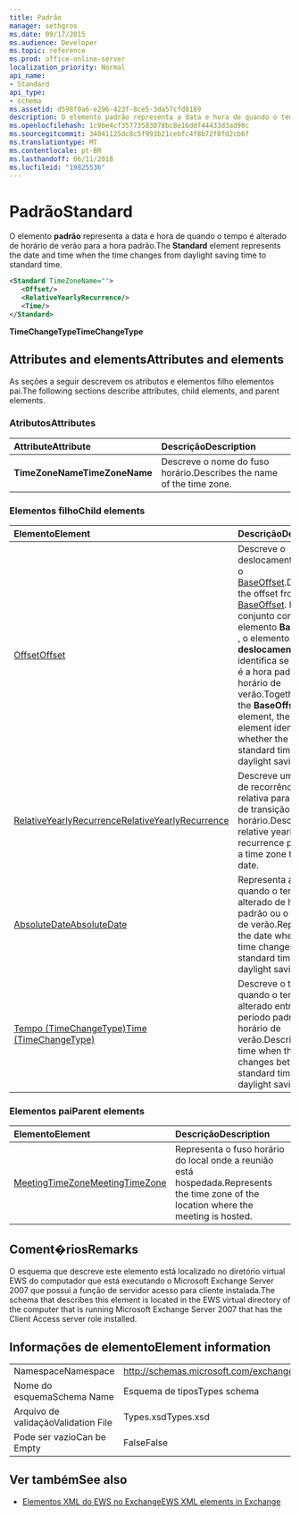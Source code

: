 ```yaml
---
title: Padrão
manager: sethgros
ms.date: 09/17/2015
ms.audience: Developer
ms.topic: reference
ms.prod: office-online-server
localization_priority: Normal
api_name:
- Standard
api_type:
- schema
ms.assetid: d598f0a6-e296-423f-8ce5-3da57cfd8189
description: O elemento padrão representa a data e hora de quando o tempo é alterado de horário de verão para a hora padrão.
ms.openlocfilehash: 1c9be4cf35773583078bc8e16ddf44433d3ad98c
ms.sourcegitcommit: 34041125dc8c5f993b21cebfc4f8b72f0fd2cb6f
ms.translationtype: MT
ms.contentlocale: pt-BR
ms.lasthandoff: 06/11/2018
ms.locfileid: "19825536"
---
```

# <a name="standard"></a><span data-ttu-id="e3e62-103">Padrão</span><span class="sxs-lookup"><span data-stu-id="e3e62-103">Standard</span></span>

<span data-ttu-id="e3e62-104">O elemento **padrão** representa a data e hora de quando o tempo é alterado de horário de verão para a hora padrão.</span><span class="sxs-lookup"><span data-stu-id="e3e62-104">The **Standard** element represents the date and time when the time changes from daylight saving time to standard time.</span></span> 
  
```xml
<Standard TimeZoneName="">
   <Offset/>
   <RelativeYearlyRecurrence/>
   <Time/>
</Standard>
```

 <span data-ttu-id="e3e62-105">**TimeChangeType**</span><span class="sxs-lookup"><span data-stu-id="e3e62-105">**TimeChangeType**</span></span>
## <a name="attributes-and-elements"></a><span data-ttu-id="e3e62-106">Attributes and elements</span><span class="sxs-lookup"><span data-stu-id="e3e62-106">Attributes and elements</span></span>

<span data-ttu-id="e3e62-107">As seções a seguir descrevem os atributos e elementos filho elementos pai.</span><span class="sxs-lookup"><span data-stu-id="e3e62-107">The following sections describe attributes, child elements, and parent elements.</span></span>
  
### <a name="attributes"></a><span data-ttu-id="e3e62-108">Atributos</span><span class="sxs-lookup"><span data-stu-id="e3e62-108">Attributes</span></span>

|<span data-ttu-id="e3e62-109">**Attribute**</span><span class="sxs-lookup"><span data-stu-id="e3e62-109">**Attribute**</span></span>|<span data-ttu-id="e3e62-110">**Descrição**</span><span class="sxs-lookup"><span data-stu-id="e3e62-110">**Description**</span></span>|
|:-----|:-----|
|<span data-ttu-id="e3e62-111">**TimeZoneName**</span><span class="sxs-lookup"><span data-stu-id="e3e62-111">**TimeZoneName**</span></span> <br/> |<span data-ttu-id="e3e62-112">Descreve o nome do fuso horário.</span><span class="sxs-lookup"><span data-stu-id="e3e62-112">Describes the name of the time zone.</span></span>  <br/> |
   
### <a name="child-elements"></a><span data-ttu-id="e3e62-113">Elementos filho</span><span class="sxs-lookup"><span data-stu-id="e3e62-113">Child elements</span></span>

|<span data-ttu-id="e3e62-114">**Elemento**</span><span class="sxs-lookup"><span data-stu-id="e3e62-114">**Element**</span></span>|<span data-ttu-id="e3e62-115">**Descrição**</span><span class="sxs-lookup"><span data-stu-id="e3e62-115">**Description**</span></span>|
|:-----|:-----|
|[<span data-ttu-id="e3e62-116">Offset</span><span class="sxs-lookup"><span data-stu-id="e3e62-116">Offset</span></span>](offset.md) <br/> |<span data-ttu-id="e3e62-117">Descreve o deslocamento, desde o [BaseOffset](baseoffset.md).</span><span class="sxs-lookup"><span data-stu-id="e3e62-117">Describes the offset from the [BaseOffset](baseoffset.md).</span></span> <span data-ttu-id="e3e62-118">Em conjunto com o elemento **BaseOffset** , o elemento de **deslocamento** identifica se o tempo é a hora padrão ou o horário de verão.</span><span class="sxs-lookup"><span data-stu-id="e3e62-118">Together with the **BaseOffset** element, the **Offset** element identifies whether the time is standard time or daylight saving time.</span></span>  <br/> |
|[<span data-ttu-id="e3e62-119">RelativeYearlyRecurrence</span><span class="sxs-lookup"><span data-stu-id="e3e62-119">RelativeYearlyRecurrence</span></span>](relativeyearlyrecurrence.md) <br/> |<span data-ttu-id="e3e62-120">Descreve um padrão de recorrência anual relativa para uma data de transição do fuso horário.</span><span class="sxs-lookup"><span data-stu-id="e3e62-120">Describes a relative yearly recurrence pattern for a time zone transition date.</span></span>  <br/> |
|[<span data-ttu-id="e3e62-121">AbsoluteDate</span><span class="sxs-lookup"><span data-stu-id="e3e62-121">AbsoluteDate</span></span>](absolutedate.md) <br/> |<span data-ttu-id="e3e62-122">Representa a data quando o tempo é alterado de hora padrão ou o horário de verão.</span><span class="sxs-lookup"><span data-stu-id="e3e62-122">Represents the date when the time changes from standard time or daylight saving time.</span></span>  <br/> |
|[<span data-ttu-id="e3e62-123">Tempo (TimeChangeType)</span><span class="sxs-lookup"><span data-stu-id="e3e62-123">Time (TimeChangeType)</span></span>](time-timechangetype.md) <br/> |<span data-ttu-id="e3e62-124">Descreve o tempo quando o tempo é alterado entre o período padrão e o horário de verão.</span><span class="sxs-lookup"><span data-stu-id="e3e62-124">Describes the time when the time changes between standard time and daylight saving time.</span></span>  <br/> |
   
### <a name="parent-elements"></a><span data-ttu-id="e3e62-125">Elementos pai</span><span class="sxs-lookup"><span data-stu-id="e3e62-125">Parent elements</span></span>

|<span data-ttu-id="e3e62-126">**Elemento**</span><span class="sxs-lookup"><span data-stu-id="e3e62-126">**Element**</span></span>|<span data-ttu-id="e3e62-127">**Descrição**</span><span class="sxs-lookup"><span data-stu-id="e3e62-127">**Description**</span></span>|
|:-----|:-----|
|[<span data-ttu-id="e3e62-128">MeetingTimeZone</span><span class="sxs-lookup"><span data-stu-id="e3e62-128">MeetingTimeZone</span></span>](meetingtimezone.md) <br/> |<span data-ttu-id="e3e62-129">Representa o fuso horário do local onde a reunião está hospedada.</span><span class="sxs-lookup"><span data-stu-id="e3e62-129">Represents the time zone of the location where the meeting is hosted.</span></span>  <br/> |
   
## <a name="remarks"></a><span data-ttu-id="e3e62-130">Coment�rios</span><span class="sxs-lookup"><span data-stu-id="e3e62-130">Remarks</span></span>

<span data-ttu-id="e3e62-131">O esquema que descreve este elemento está localizado no diretório virtual EWS do computador que está executando o Microsoft Exchange Server 2007 que possui a função de servidor acesso para cliente instalada.</span><span class="sxs-lookup"><span data-stu-id="e3e62-131">The schema that describes this element is located in the EWS virtual directory of the computer that is running Microsoft Exchange Server 2007 that has the Client Access server role installed.</span></span>
  
## <a name="element-information"></a><span data-ttu-id="e3e62-132">Informações de elemento</span><span class="sxs-lookup"><span data-stu-id="e3e62-132">Element information</span></span>

|||
|:-----|:-----|
|<span data-ttu-id="e3e62-133">Namespace</span><span class="sxs-lookup"><span data-stu-id="e3e62-133">Namespace</span></span>  <br/> |http://schemas.microsoft.com/exchange/services/2006/types  <br/> |
|<span data-ttu-id="e3e62-134">Nome do esquema</span><span class="sxs-lookup"><span data-stu-id="e3e62-134">Schema Name</span></span>  <br/> |<span data-ttu-id="e3e62-135">Esquema de tipos</span><span class="sxs-lookup"><span data-stu-id="e3e62-135">Types schema</span></span>  <br/> |
|<span data-ttu-id="e3e62-136">Arquivo de validação</span><span class="sxs-lookup"><span data-stu-id="e3e62-136">Validation File</span></span>  <br/> |<span data-ttu-id="e3e62-137">Types.xsd</span><span class="sxs-lookup"><span data-stu-id="e3e62-137">Types.xsd</span></span>  <br/> |
|<span data-ttu-id="e3e62-138">Pode ser vazio</span><span class="sxs-lookup"><span data-stu-id="e3e62-138">Can be Empty</span></span>  <br/> |<span data-ttu-id="e3e62-139">False</span><span class="sxs-lookup"><span data-stu-id="e3e62-139">False</span></span>  <br/> |
   
## <a name="see-also"></a><span data-ttu-id="e3e62-140">Ver também</span><span class="sxs-lookup"><span data-stu-id="e3e62-140">See also</span></span>



- [<span data-ttu-id="e3e62-141">Elementos XML do EWS no Exchange</span><span class="sxs-lookup"><span data-stu-id="e3e62-141">EWS XML elements in Exchange</span></span>](ews-xml-elements-in-exchange.md)

